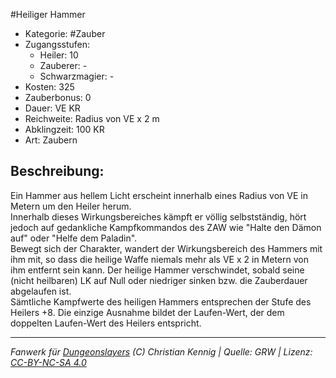 #Heiliger Hammer  
- Kategorie: #Zauber  
- Zugangsstufen:  
  - Heiler: 10  
  - Zauberer: -  
  - Schwarzmagier: -  
- Kosten: 325  
- Zauberbonus: 0  
- Dauer: VE KR  
- Reichweite: Radius von VE x 2 m  
- Abklingzeit: 100 KR  
- Art: Zaubern     

## Beschreibung:
Ein Hammer aus hellem Licht erscheint innerhalb eines Radius von VE in Metern um den Heiler herum.<br>Innerhalb dieses Wirkungsbereiches kämpft er völlig selbstständig, hört jedoch auf gedankliche Kampfkommandos des ZAW wie "Halte den Dämon auf" oder "Helfe dem Paladin".<br>Bewegt sich der Charakter, wandert der Wirkungsbereich des Hammers mit ihm mit, so dass die heilige Waffe niemals mehr als VE x 2 in Metern von ihm entfernt sein kann. Der heilige Hammer verschwindet, sobald seine (nicht heilbaren) LK auf Null oder niedriger sinken bzw. die Zauberdauer abgelaufen ist.<br>Sämtliche Kampfwerte des heiligen Hammers entsprechen der Stufe des Heilers +8. Die einzige Ausnahme bildet der Laufen-Wert, der dem doppelten Laufen-Wert des Heilers entspricht.


___
*Fanwerk für [Dungeonslayers](https://www.dungeonslayers.net/) (C) Christian Kennig | Quelle: GRW | Lizenz: [CC-BY-NC-SA 4.0](https://creativecommons.org/licenses/by-nc-sa/4.0/deed.de)*